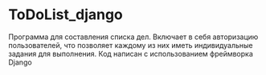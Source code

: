 # ToDoList_django
Программа для составления списка дел. Включает в себя авторизацию пользователей, что позволяет каждому из них иметь индивидуальные задания для выполнения. Код написан с использованием фреймворка Django
